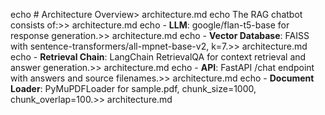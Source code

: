 echo # Architecture Overview> architecture.md
echo The RAG chatbot consists of:>> architecture.md
echo - **LLM**: google/flan-t5-base for response generation.>> architecture.md
echo - **Vector Database**: FAISS with sentence-transformers/all-mpnet-base-v2, k=7.>> architecture.md
echo - **Retrieval Chain**: LangChain RetrievalQA for context retrieval and answer generation.>> architecture.md
echo - **API**: FastAPI /chat endpoint with answers and source filenames.>> architecture.md
echo - **Document Loader**: PyMuPDFLoader for sample.pdf, chunk_size=1000, chunk_overlap=100.>> architecture.md
